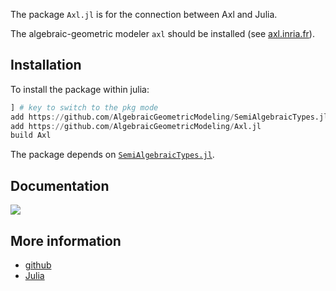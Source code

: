 The package `Axl.jl` is for the connection between Axl and Julia. 

The algebraic-geometric modeler `axl` should be installed (see [axl.inria.fr](http://axl.inria.fr)). 

## Installation

To install the package within julia:

```julia
] # key to switch to the pkg mode
add https://github.com/AlgebraicGeometricModeling/SemiAlgebraicTypes.jl
add https://github.com/AlgebraicGeometricModeling/Axl.jl
build Axl
```

The package depends on [`SemiAlgebraicTypes.jl`](https://github.inria.fr/AlgebraicGeometricModeling/SemiAlgebraicTypes.jl).
    
## Documentation
    
[![](https://img.shields.io/badge/docs-latest-blue.svg)](https://AlgebraicGeometricModeling.github.io/Axl.jl/)
    

## More information

- [github](https://github.com/AlgebraicGeometricModeling/Axl.jl)
- [Julia](https://julialang.org/)
